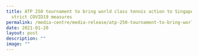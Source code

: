 ```yaml
---
title: ATP 250 tournament to bring world class tennis action to Singapore under
  strict COVID19 measures
permalink: /media-centre/media-release/atp-250-tournament-to-bring-world-class-tennis-action-to-singapore-under/
date: 2021-01-20
layout: post
description: ""
image: ""
---
```

